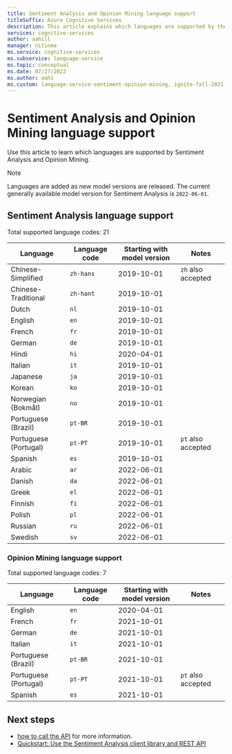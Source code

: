 ```yaml
---
title: Sentiment Analysis and Opinion Mining language support
titleSuffix: Azure Cognitive Services
description: This article explains which languages are supported by the Sentiment Analysis and Opinion Mining features of Azure Cognitive Service for Language.
services: cognitive-services
author: aahill
manager: nitinme
ms.service: cognitive-services
ms.subservice: language-service
ms.topic: conceptual
ms.date: 07/27/2022
ms.author: aahi
ms.custom: language-service-sentiment-opinion-mining, ignite-fall-2021
---
```


# Sentiment Analysis and Opinion Mining language support 

Use this article to learn which languages are supported by Sentiment Analysis and Opinion Mining.

> [!NOTE]
> Languages are added as new model versions are released. The current generally available model version for Sentiment Analysis is `2022-06-01`.

## Sentiment Analysis language support

Total supported language codes: 21

| Language              | Language code | Starting with model version |              Notes |
|----------------------|-------------|--------------------------|-------------------|
| Chinese-Simplified    |   `zh-hans`         |         2019-10-01         | `zh` also accepted |
| Chinese-Traditional   |   `zh-hant`         |         2019-10-01         |                    |
| Dutch                 |     `nl`            |         2019-10-01        |                    |
| English               |     `en`            |         2019-10-01         |                    |
| French                |     `fr`            |         2019-10-01         |                    |
| German                |     `de`            |         2019-10-01         |                    |
| Hindi                 |    `hi`             |         2020-04-01         |                    |
| Italian               |     `it`            |         2019-10-01         |                    |
| Japanese              |     `ja`            |         2019-10-01         |                    |
| Korean                |     `ko`            |         2019-10-01         |                    |
| Norwegian  (Bokmål)   |     `no`            |         2019-10-01         |                    |
| Portuguese (Brazil)   |    `pt-BR`          |         2019-10-01         |                    |
| Portuguese (Portugal) |    `pt-PT`          |         2019-10-01         | `pt` also accepted |
| Spanish               |     `es`            |         2019-10-01         |                    |
| Arabic               |     `ar`             |         2022-06-01        |                    |
| Danish               |     `da`             |         2022-06-01        |                    |
| Greek               |     `el`             |         2022-06-01        |                    |
| Finnish               |     `fi`             |         2022-06-01        |                    |
| Polish               |     `pl`             |         2022-06-01        |                    |
| Russian               |     `ru`             |         2022-06-01        |                    |
| Swedish               |     `sv`             |         2022-06-01        |                    |

### Opinion Mining language support

Total supported language codes: 7

| Language              | Language code | Starting with model version |              Notes |
|----------------------|-------------|------------------------------------|-------------------|
| English               |     `en`      |  2020-04-01              |                    |
| French                |     `fr`      |         2021-10-01        |                    |
| German                |     `de`      |         2021-10-01         |                    |
| Italian               |     `it`      |         2021-10-01         |                    |
| Portuguese (Brazil)   |    `pt-BR`    |         2021-10-01         |                    |
| Portuguese (Portugal) |    `pt-PT`    |         2021-10-01         | `pt` also accepted |
| Spanish               |     `es`      |         2021-10-01         |                    |

## Next steps

* [how to call the API](how-to/call-api.md#specify-the-sentiment-analysis-model) for more information.
* [Quickstart: Use the Sentiment Analysis client library and REST API](quickstart.md)